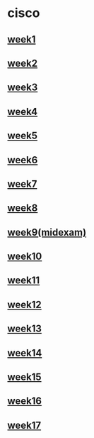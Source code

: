 # cisco
## [week1](https://github.com/nohano1l/cisco/tree/master/week1)
## [week2](https://github.com/nohano1l/cisco/tree/master/week2)
## [week3](https://github.com/nohano1l/cisco/tree/master/week3)
## [week4](https://github.com/nohano1l/cisco/tree/master/week4)
## [week5](https://github.com/nohano1l/cisco/tree/master/week5)
## [week6](https://github.com/nohano1l/cisco/tree/master/week6)
## [week7](https://github.com/nohano1l/cisco/tree/master/week7)
## [week8](https://github.com/nohano1l/cisco/tree/master/week8)
## [week9(midexam)](https://github.com/nohano1l/cisco/blob/master/midexam.md)
## [week10](https://github.com/nohano1l/cisco/tree/master/week10)
## [week11](https://github.com/nohano1l/cisco/tree/master/week11)
## [week12](https://github.com/nohano1l/cisco/tree/master/week12)
## [week13](https://github.com/nohano1l/cisco/tree/master/week13)
## [week14](https://github.com/nohano1l/cisco/tree/master/week14)
## [week15](https://github.com/nohano1l/cisco/tree/master/week15(1213))
## [week16](https://github.com/nohano1l/cisco/tree/master/week16)
## [week17](https://github.com/nohano1l/cisco/tree/master/week17(1227))